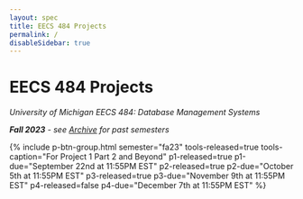 ```yaml
---
layout: spec
title: EECS 484 Projects
permalink: /
disableSidebar: true
---
```


# EECS 484 Projects

_University of Michigan EECS 484: Database Management Systems_

_**Fall 2023** - see [Archive](/archive) for past semesters_

{% include p-btn-group.html semester="fa23"
tools-released=true tools-caption="For Project 1 Part 2 and Beyond" 
p1-released=true p1-due="September 22nd at 11:55PM EST" 
p2-released=true p2-due="October 5th at 11:55PM EST"
p3-released=true p3-due="November 9th at 11:55PM EST"
p4-released=false p4-due="December 7th at 11:55PM EST" %}
